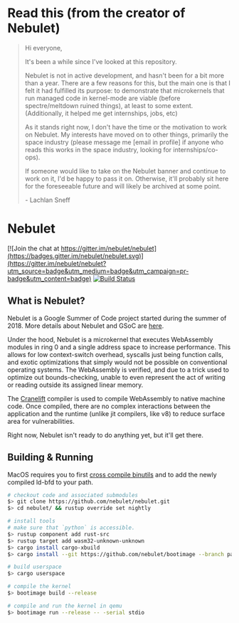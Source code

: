 # Read this (from the creator of Nebulet)

>  Hi everyone,
> 
> It's been a while since I've looked at this repository.
>
> Nebulet is not in active development, and hasn't been for a bit more than a year. There are a few reasons for this, but the main one is that I felt it had fulfilled its purpose: to demonstrate that microkernels that run managed code in kernel-mode are viable (before spectre/meltdown ruined things), at least to some extent. (Additionally, it helped me get internships, jobs, etc)
>
> As it stands right now, I don't have the time or the motivation to work on Nebulet. My interests have moved on to other things, primarily the space industry (please message me [email in profile] if anyone who reads this works in the space industry, looking for internships/co-ops).
>
> If someone would like to take on the Nebulet banner and continue to work on it, I'd be happy to pass it on. Otherwise, it'll probably sit here for the foreseeable future and will likely be archived at some point.
>
> \- Lachlan Sneff

# Nebulet

[![Join the chat at https://gitter.im/nebulet/nebulet](https://badges.gitter.im/nebulet/nebulet.svg)](https://gitter.im/nebulet/nebulet?utm_source=badge&utm_medium=badge&utm_campaign=pr-badge&utm_content=badge)
[![Build Status](https://travis-ci.org/nebulet/nebulet.svg?branch=master)](https://travis-ci.org/nebulet/nebulet)

## What is Nebulet?

Nebulet is a Google Summer of Code project started during the summer of 2018. More details about Nebulet and GSoC are [here](https://lsneff.me/the-end-of-the-beginning.html).

Under the hood, Nebulet is a microkernel that executes WebAssembly modules in ring 0 and a single address space to increase performance. This allows for low context-switch overhead, syscalls just being function calls, and exotic optimizations that simply would not be possible on conventional operating systems. The WebAssembly is verified, and due to a trick used to optimize out bounds-checking, unable to even represent the act of writing or reading outside its assigned linear memory.

The [Cranelift](https://github.com/CraneStation/cranelift) compiler is used to compile WebAssembly to native machine code. Once compiled, there are no complex interactions between the application and the runtime (unlike jit compilers, like v8) to reduce surface area for vulnerabilities.

Right now, Nebulet isn't ready to do anything yet, but it'll get there.

## Building & Running

MacOS requires you to first [cross compile binutils](https://os.phil-opp.com/cross-compile-binutils/) and to add the newly compiled ld-bfd to your path.

```sh
# checkout code and associated submodules
$> git clone https://github.com/nebulet/nebulet.git
$> cd nebulet/ && rustup override set nightly

# install tools
# make sure that `python` is accessible.
$> rustup component add rust-src
$> rustup target add wasm32-unknown-unknown
$> cargo install cargo-xbuild
$> cargo install --git https://github.com/nebulet/bootimage --branch packaging

# build userspace
$> cargo userspace

# compile the kernel
$> bootimage build --release

# compile and run the kernel in qemu
$> bootimage run --release -- -serial stdio
```

